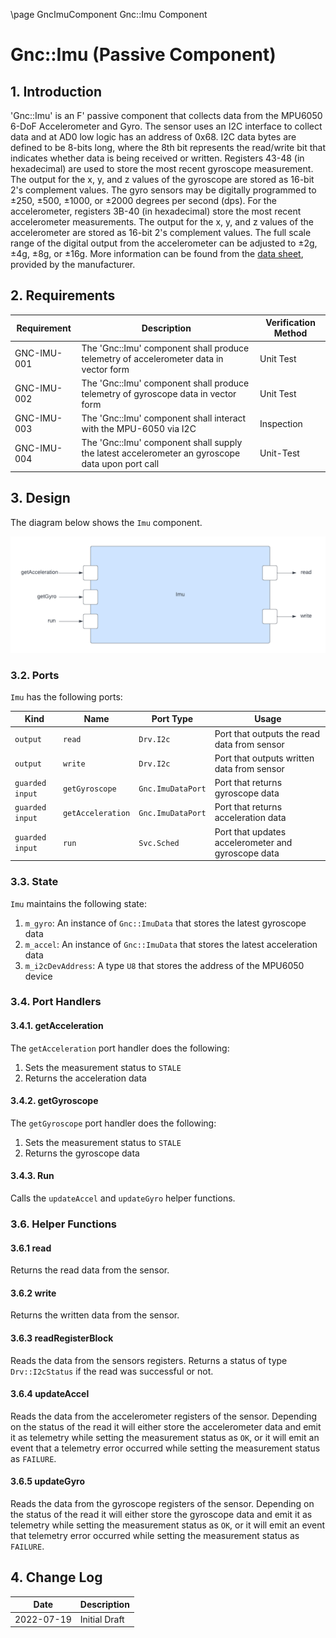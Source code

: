 \page GncImuComponent Gnc::Imu Component
# Gnc::Imu (Passive Component)

## 1. Introduction
'Gnc::Imu' is an F' passive component that collects data from the MPU6050 6-DoF Accelerometer and Gyro. 
The sensor uses an I2C interface to collect data and at AD0 low logic has an address of 0x68. 
I2C data bytes are defined to be 8-bits long, where the 8th bit represents the read/write bit that 
indicates whether data is being received or written. 
Registers 43-48 (in hexadecimal) are used to store the most recent gyroscope measurement. 
The output for the x, y, and z values of the gyroscope are stored as 16-bit 2's complement values.
The gyro sensors may be digitally programmed to ±250, ±500, ±1000, or ±2000 degrees per second (dps).
For the accelerometer, registers 3B-40 (in hexadecimal) store the most recent accelerometer measurements.
The output for the x, y, and z values of the accelerometer are stored as 16-bit 2's complement values.
The full scale range of the digital output from the accelerometer can be adjusted to ±2g, ±4g, ±8g, or ±16g.
More information can be found from the [data sheet](https://learn.adafruit.com/mpu6050-6-dof-accelerometer-and-gyro/downloads), 
provided by the manufacturer.

## 2. Requirements

| Requirement | Description                                                                                     | Verification Method |
|-------------|-------------------------------------------------------------------------------------------------|---------------------|
| GNC-IMU-001 | The 'Gnc::Imu' component shall produce telemetry of accelerometer data in vector form           | Unit Test           |
| GNC-IMU-002 | The 'Gnc::Imu' component shall produce telemetry of gyroscope data in vector form               | Unit Test           |
| GNC-IMU-003 | The 'Gnc::Imu' component shall interact with the MPU-6050 via I2C                               | Inspection          |
| GNC-IMU-004 | The 'Gnc::Imu' component shall supply the latest accelerometer an gyroscope data upon port call | Unit-Test           |

## 3. Design 
The diagram below shows the `Imu` component.

![IMU Design](./img/imu.png)


### 3.2. Ports
`Imu` has the following ports: 

| Kind            | Name              | Port Type         | Usage                                              |
|-----------------|-------------------|-------------------|----------------------------------------------------|
| `output`        | `read`            | `Drv.I2c`         | Port that outputs the read data from sensor        |
| `output`        | `write`           | `Drv.I2c`         | Port that outputs written data from sensor         |
| `guarded input` | `getGyroscope`    | `Gnc.ImuDataPort` | Port that returns gyroscope data                   |
| `guarded input` | `getAcceleration` | `Gnc.ImuDataPort` | Port that returns acceleration data                |
| `guarded input` | `run`             | `Svc.Sched`       | Port that updates accelerometer and gyroscope data |

### 3.3. State
`Imu` maintains the following state:
1. `m_gyro`: An instance of `Gnc::ImuData` that stores the latest gyroscope data
2. `m_accel`: An instance of `Gnc::ImuData` that stores the latest acceleration data
3. `m_i2cDevAddress`: A type `U8` that stores the address of the MPU6050 device

### 3.4. Port Handlers

#### 3.4.1. getAcceleration
The `getAcceleration` port handler does the following: 
1. Sets the measurement status to `STALE`
2. Returns the acceleration data

#### 3.4.2. getGyroscope
The `getGyroscope` port handler does the following:
1. Sets the measurement status to `STALE`
2. Returns the gyroscope data

#### 3.4.3. Run
Calls the `updateAccel` and `updateGyro` helper functions. 

### 3.6. Helper Functions

#### 3.6.1 read 
Returns the read data from the sensor.

#### 3.6.2 write
Returns the written data from the sensor. 

#### 3.6.3 readRegisterBlock
Reads the data from the sensors registers. Returns a status of type `Drv::I2cStatus` if the read was successful or not. 

#### 3.6.4 updateAccel
Reads the data from the accelerometer registers of the sensor. Depending on the status of the read it will either store 
the accelerometer data and emit it as telemetry while setting the measurement status as `OK`, or it will emit an event 
that a telemetry error occurred while setting the measurement status as `FAILURE`. 

#### 3.6.5 updateGyro
Reads the data from the gyroscope registers of the sensor. Depending on the status of the read it will either store the
gyroscope data and emit it as telemetry while setting the measurement status as `OK`, or it will emit an event that 
telemetry error occurred while setting the measurement status as `FAILURE`.

## 4. Change Log

| Date       | Description |
|------------|---|
| 2022-07-19 | Initial Draft |